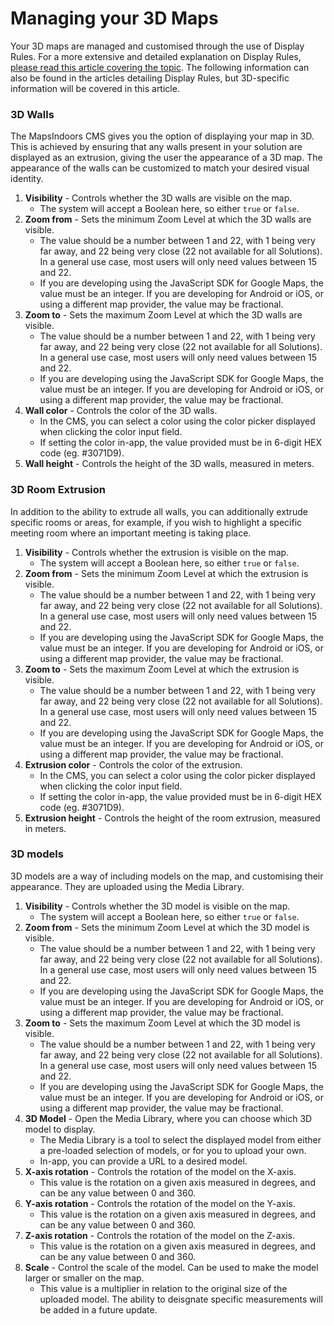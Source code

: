 # Managing your 3D Maps

Your 3D maps are managed and customised through the use of Display Rules. For a more extensive and detailed explanation on Display Rules, [please read this article covering the topic](https://docs.mapsindoors.com/display-rules). The following information can also be found in the articles detailing Display Rules, but 3D-specific information will be covered in this article.

### 3D Walls[​](https://docs.mapsindoors.com/managing-3d-maps#3d-walls) <a href="#3d-walls" id="3d-walls"></a>

The MapsIndoors CMS gives you the option of displaying your map in 3D. This is achieved by ensuring that any walls present in your solution are displayed as an extrusion, giving the user the appearance of a 3D map. The appearance of the walls can be customized to match your desired visual identity.

1. **Visibility** - Controls whether the 3D walls are visible on the map.
   * The system will accept a Boolean here, so either `true` or `false`.
2. **Zoom from** - Sets the minimum Zoom Level at which the 3D walls are visible.
   * The value should be a number between 1 and 22, with 1 being very far away, and 22 being very close (22 not available for all Solutions). In a general use case, most users will only need values between 15 and 22.
   * If you are developing using the JavaScript SDK for Google Maps, the value must be an integer. If you are developing for Android or iOS, or using a different map provider, the value may be fractional.
3. **Zoom to** - Sets the maximum Zoom Level at which the 3D walls are visible.
   * The value should be a number between 1 and 22, with 1 being very far away, and 22 being very close (22 not available for all Solutions). In a general use case, most users will only need values between 15 and 22.
   * If you are developing using the JavaScript SDK for Google Maps, the value must be an integer. If you are developing for Android or iOS, or using a different map provider, the value may be fractional.
4. **Wall color** - Controls the color of the 3D walls.
   * In the CMS, you can select a color using the color picker displayed when clicking the color input field.
   * If setting the color in-app, the value provided must be in 6-digit HEX code (eg. #3071D9).
5. **Wall height** - Controls the height of the 3D walls, measured in meters.

### 3D Room Extrusion[​](https://docs.mapsindoors.com/managing-3d-maps#3d-room-extrusion) <a href="#3d-room-extrusion" id="3d-room-extrusion"></a>

In addition to the ability to extrude all walls, you can additionally extrude specific rooms or areas, for example, if you wish to highlight a specific meeting room where an important meeting is taking place.

1. **Visibility** - Controls whether the extrusion is visible on the map.
   * The system will accept a Boolean here, so either `true` or `false`.
2. **Zoom from** - Sets the minimum Zoom Level at which the extrusion is visible.
   * The value should be a number between 1 and 22, with 1 being very far away, and 22 being very close (22 not available for all Solutions). In a general use case, most users will only need values between 15 and 22.
   * If you are developing using the JavaScript SDK for Google Maps, the value must be an integer. If you are developing for Android or iOS, or using a different map provider, the value may be fractional.
3. **Zoom to** - Sets the maximum Zoom Level at which the extrusion is visible.
   * The value should be a number between 1 and 22, with 1 being very far away, and 22 being very close (22 not available for all Solutions). In a general use case, most users will only need values between 15 and 22.
   * If you are developing using the JavaScript SDK for Google Maps, the value must be an integer. If you are developing for Android or iOS, or using a different map provider, the value may be fractional.
4. **Extrusion color** - Controls the color of the extrusion.
   * In the CMS, you can select a color using the color picker displayed when clicking the color input field.
   * If setting the color in-app, the value provided must be in 6-digit HEX code (eg. #3071D9).
5. **Extrusion height** - Controls the height of the room extrusion, measured in meters.

### 3D models[​](https://docs.mapsindoors.com/managing-3d-maps#3d-models) <a href="#3d-models" id="3d-models"></a>

3D models are a way of including models on the map, and customising their appearance. They are uploaded using the Media Library.

1. **Visibility** - Controls whether the 3D model is visible on the map.
   * The system will accept a Boolean here, so either `true` or `false`.
2. **Zoom from** - Sets the minimum Zoom Level at which the 3D model is visible.
   * The value should be a number between 1 and 22, with 1 being very far away, and 22 being very close (22 not available for all Solutions). In a general use case, most users will only need values between 15 and 22.
   * If you are developing using the JavaScript SDK for Google Maps, the value must be an integer. If you are developing for Android or iOS, or using a different map provider, the value may be fractional.
3. **Zoom to** - Sets the maximum Zoom Level at which the 3D model is visible.
   * The value should be a number between 1 and 22, with 1 being very far away, and 22 being very close (22 not available for all Solutions). In a general use case, most users will only need values between 15 and 22.
   * If you are developing using the JavaScript SDK for Google Maps, the value must be an integer. If you are developing for Android or iOS, or using a different map provider, the value may be fractional.
4. **3D Model** - Open the Media Library, where you can choose which 3D model to display.
   * The Media Library is a tool to select the displayed model from either a pre-loaded selection of models, or for you to upload your own.
   * In-app, you can provide a URL to a desired model.
5. **X-axis rotation** - Controls the rotation of the model on the X-axis.
   * This value is the rotation on a given axis measured in degrees, and can be any value between 0 and 360.
6. **Y-axis rotation** - Controls the rotation of the model on the Y-axis.
   * This value is the rotation on a given axis measured in degrees, and can be any value between 0 and 360.
7. **Z-axis rotation** - Controls the rotation of the model on the Z-axis.
   * This value is the rotation on a given axis measured in degrees, and can be any value between 0 and 360.
8. **Scale** - Control the scale of the model. Can be used to make the model larger or smaller on the map.
   * This value is a multiplier in relation to the original size of the uploaded model. The ability to deisgnate specific measurements will be added in a future update.

